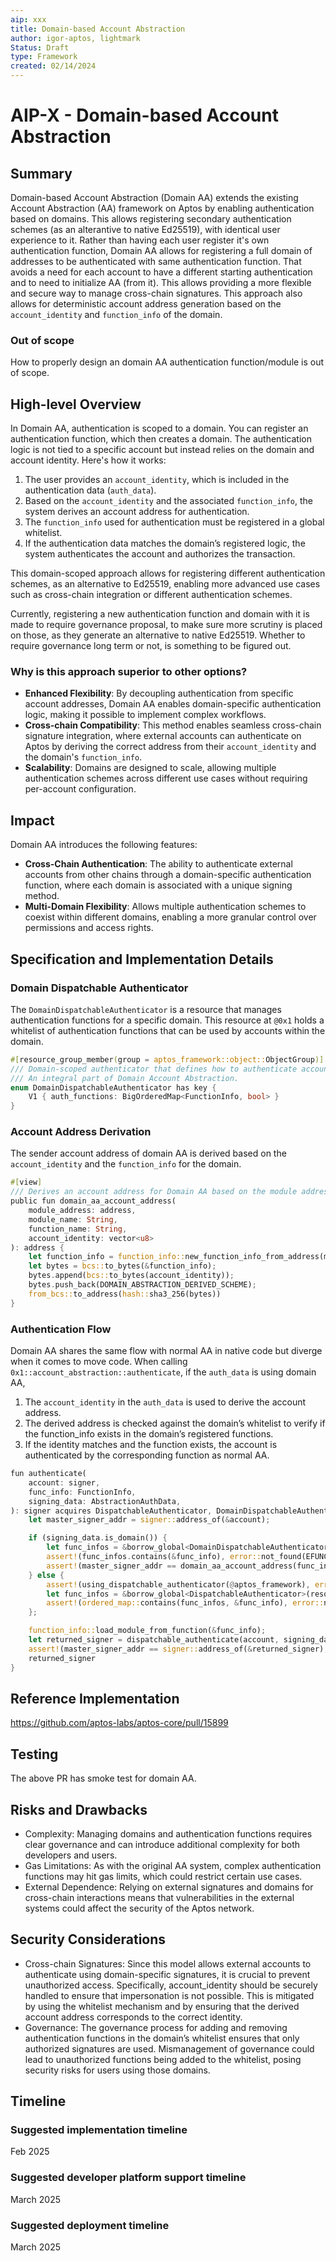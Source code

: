 ```yaml
---
aip: xxx
title: Domain-based Account Abstraction
author: igor-aptos, lightmark
Status: Draft
type: Framework
created: 02/14/2024
---
```


# AIP-X - Domain-based Account Abstraction

## Summary

Domain-based Account Abstraction (Domain AA) extends the existing Account Abstraction (AA) framework on Aptos by enabling authentication based on domains.
This allows registering secondary authentication schemes (as an alterantive to native Ed25519), with identical user experience to it. Rather than having each user register it's own authentication function, Domain AA allows for registering a full domain of addresses to be authenticated with same authentication function. That avoids a need for each account to have a different starting authentication and to need to initialize AA (from it). This allows providing a more flexible and secure way to manage cross-chain signatures. This approach also allows for deterministic account address generation based on the `account_identity` and `function_info` of the domain.

### Out of scope

How to properly design an domain AA authentication function/module is out of scope.

## High-level Overview
In Domain AA, authentication is scoped to a domain. You can register an authentication function, which then creates a domain. The authentication logic is not tied to a specific account but instead relies on the domain and account identity. Here's how it works:

1. The user provides an `account_identity`, which is included in the authentication data (`auth_data`).
2. Based on the `account_identity` and the associated `function_info`, the system derives an account address for authentication.
3. The `function_info` used for authentication must be registered in a global whitelist.
4. If the authentication data matches the domain’s registered logic, the system authenticates the account and authorizes the transaction.

This domain-scoped approach allows for registering different authentication schemes, as an alternative to Ed25519, enabling more advanced use cases such as cross-chain integration or different authentication schemes.

Currently, registering a new authentication function and domain with it is made to require governance proposal, to make sure more scrutiny is placed on those, as they generate an alternative to native Ed25519. Whether to require governance long term or not, is something to be figured out.

### Why is this approach superior to other options?

- **Enhanced Flexibility**: By decoupling authentication from specific account addresses, Domain AA enables domain-specific authentication logic, making it possible to implement complex workflows.
- **Cross-chain Compatibility**: This method enables seamless cross-chain signature integration, where external accounts can authenticate on Aptos by deriving the correct address from their `account_identity` and the domain's `function_info`.
- **Scalability**: Domains are designed to scale, allowing multiple authentication schemes across different use cases without requiring per-account configuration.
 
## Impact

Domain AA introduces the following features:

- **Cross-Chain Authentication**: The ability to authenticate external accounts from other chains through a domain-specific authentication function, where each domain is associated with a unique signing method.
- **Multi-Domain Flexibility**: Allows multiple authentication schemes to coexist within different domains, enabling a more granular control over permissions and access rights.

## Specification and Implementation Details

### Domain Dispatchable Authenticator

The `DomainDispatchableAuthenticator` is a resource that manages authentication functions for a specific domain. This resource at `@0x1` holds a whitelist of authentication functions that can be used by accounts within the domain.

```rust
#[resource_group_member(group = aptos_framework::object::ObjectGroup)]
/// Domain-scoped authenticator that defines how to authenticate accounts in the specified domain.
/// An integral part of Domain Account Abstraction.
enum DomainDispatchableAuthenticator has key {
    V1 { auth_functions: BigOrderedMap<FunctionInfo, bool> }
}
```

### Account Address Derivation
The sender account address of domain AA is derived based on the `account_identity` and the `function_info` for the domain.
```rust
#[view]
/// Derives an account address for Domain AA based on the module address, function name, and account identity.
public fun domain_aa_account_address(
    module_address: address,
    module_name: String,
    function_name: String,
    account_identity: vector<u8>
): address {
    let function_info = function_info::new_function_info_from_address(module_address, module_name, function_name);
    let bytes = bcs::to_bytes(&function_info);
    bytes.append(bcs::to_bytes(account_identity));
    bytes.push_back(DOMAIN_ABSTRACTION_DERIVED_SCHEME);
    from_bcs::to_address(hash::sha3_256(bytes))
}
```


### Authentication Flow
Domain AA shares the same flow with normal AA in native code but diverge when it comes to move code. When calling `0x1::account_abstraction::authenticate`, if the `auth_data` is using domain AA, 
1. The `account_identity` in the `auth_data` is used to derive the account address.
2. The derived address is checked against the domain’s whitelist to verify if the function_info exists in the domain’s registered functions.
3. If the identity matches and the function exists, the account is authenticated by the corresponding function as normal AA.
```rust
fun authenticate(
    account: signer,
    func_info: FunctionInfo,
    signing_data: AbstractionAuthData,
): signer acquires DispatchableAuthenticator, DomainDispatchableAuthenticator {
    let master_signer_addr = signer::address_of(&account);

    if (signing_data.is_domain()) {
        let func_infos = &borrow_global<DomainDispatchableAuthenticator>(@aptos_framework).auth_functions;
        assert!(func_infos.contains(&func_info), error::not_found(EFUNCTION_INFO_EXISTENCE));
        assert!(master_signer_addr == domain_aa_account_address(func_info, signing_data.account_identity()), error::invalid_state(EINCONSISTENT_SIGNER_ADDRESS));
    } else {
        assert!(using_dispatchable_authenticator(@aptos_framework), error::not_found(EDISPATCHABLE_AUTHENTICATOR_IS_NOT_USED));
        let func_infos = &borrow_global<DispatchableAuthenticator>(resource_addr(master_signer_addr)).auth_functions;
        assert!(ordered_map::contains(func_infos, &func_info), error::not_found(EFUNCTION_INFO_EXISTENCE));
    };

    function_info::load_module_from_function(&func_info);
    let returned_signer = dispatchable_authenticate(account, signing_data, &func_info);
    assert!(master_signer_addr == signer::address_of(&returned_signer), error::invalid_state(EINCONSISTENT_SIGNER_ADDRESS));
    returned_signer
}
```

## Reference Implementation
https://github.com/aptos-labs/aptos-core/pull/15899

## Testing
The above PR has smoke test for domain AA.

## Risks and Drawbacks

- Complexity: Managing domains and authentication functions requires clear governance and can introduce additional complexity for both developers and users.
- Gas Limitations: As with the original AA system, complex authentication functions may hit gas limits, which could restrict certain use cases.
- External Dependence: Relying on external signatures and domains for cross-chain interactions means that vulnerabilities in the external systems could affect the security of the Aptos network.

## Security Considerations
- Cross-chain Signatures: Since this model allows external accounts to authenticate using domain-specific signatures, it is crucial to prevent unauthorized access. Specifically, account_identity should be securely handled to ensure that impersonation is not possible. This is mitigated by using the whitelist mechanism and by ensuring that the derived account address corresponds to the correct identity.
- Governance: The governance process for adding and removing authentication functions in the domain’s whitelist ensures that only authorized signatures are used. Mismanagement of governance could lead to unauthorized functions being added to the whitelist, posing security risks for users using those domains. 

## Timeline

### Suggested implementation timeline
Feb 2025

### Suggested developer platform support timeline
March 2025

### Suggested deployment timeline
March 2025
